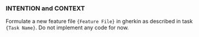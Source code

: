 ### INTENTION and CONTEXT
Formulate a new feature file `{Feature File}` in gherkin as described in task `{Task Name}`. Do not implement any code for now. 
